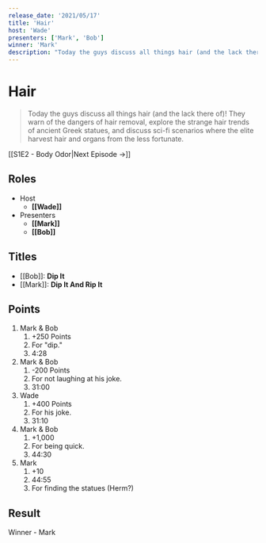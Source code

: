 ```yaml
---
release_date: '2021/05/17'
title: 'Hair'
host: 'Wade'
presenters: ['Mark', 'Bob']
winner: 'Mark'
description: "Today the guys discuss all things hair (and the lack there of)! They warn of the dangers of hair removal, explore the strange hair trends of ancient Greek statues, and discuss sci-fi scenarios where the elite harvest hair and organs from the less fortunate."
---
```


# Hair

> Today the guys discuss all things hair (and the lack there of)! They warn of the dangers of hair removal, explore the strange hair trends of ancient Greek statues, and discuss sci-fi scenarios where the elite harvest hair and organs from the less fortunate.

[[S1E2 - Body Odor|Next Episode →]]

## Roles

- Host
    - **[[Wade]]**
- Presenters
    - **[[Mark]]**
    - **[[Bob]]**

## Titles

- [[Bob]]: **Dip It**
- [[Mark]]: **Dip It And Rip It**

## Points

1. Mark & Bob
    1. +250 Points
    2. For "dip."
    3. 4:28
2. Mark & Bob
    1. -200 Points
    2. For not laughing at his joke.
    3. 31:00
3. Wade
    1. +400 Points
    2. For his joke.
    3. 31:10
4. Mark & Bob
    1. +1,000
    2. For being quick.
    3. 44:30
5. Mark
    1. +10
    2. 44:55
    3. For finding the statues (Herm?)

## Result

Winner - Mark
